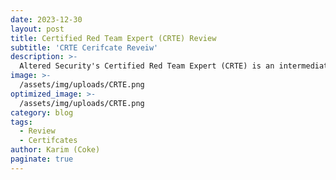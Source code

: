 ```yaml
---
date: 2023-12-30
layout: post
title: Certified Red Team Expert (CRTE) Review
subtitle: 'CRTE Cerifcate Reveiw'
description: >-
  Altered Security's Certified Red Team Expert (CRTE) is an intermediate/advanced hands-on certification on Red Team, Enterprise secuirty and Active Directory security. 
image: >-
  /assets/img/uploads/CRTE.png
optimized_image: >-
  /assets/img/uploads/CRTE.png
category: blog
tags:
  - Review
  - Certifcates
author: Karim (Coke)
paginate: true
---
```

